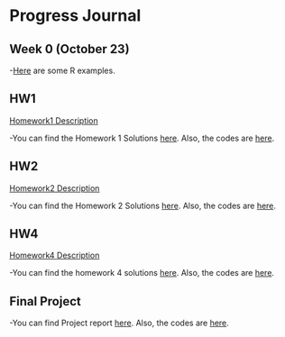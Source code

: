 # Progress Journal



## Week 0 (October 23)


-[Here](files/example_homework_0.html) are some R examples.


## HW1

[Homework1 Description](files/IE582_Fall20_Homework1.pdf)

-You can find the Homework 1 Solutions [here](files/SUHEYLA_YILDIZ_HW1.html). Also, the codes are [here](files/SUHEYLA_YILDIZ_HW1.Rmd).

## HW2

[Homework2 Description](files/IE582_Fall20_Homework2.pdf)

-You can find the Homework 2 Solutions [here](files/SUHEYLA_YILDIZ_HW2.html). Also, the codes are [here](files/SUHEYLA_YILDIZ_HW2.Rmd).

## HW4

[Homework4 Description](files/IE582_Fall2020_Homework4.pdf)

-You can find the homework 4 solutions [here](files/SUHEYLA_YILDIZ_HW4.html). Also, the codes are [here](files/SUHEYLA_YILDIZ_HW4.Rmd). 

## Final Project
-You can find Project report [here](files/IE582-FinalProject.pdf). Also, the codes are [here](files/IE582-FinalProject).
